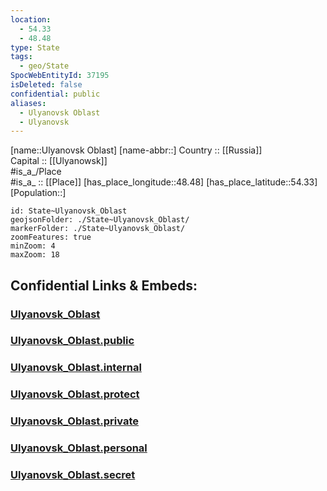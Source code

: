 ```yaml
---
location:
  - 54.33
  - 48.48
type: State
tags:
  - geo/State
SpocWebEntityId: 37195
isDeleted: false
confidential: public
aliases:
  - Ulyanovsk Oblast
  - Ulyanovsk 
---
```

[name::Ulyanovsk Oblast] 
[name-abbr::] 
Country :: [[Russia]]  
Capital :: [[Ulyanowsk]]  
#is_a_/Place  
#is_a_ :: [[Place]] 
[has_place_longitude::48.48] 
[has_place_latitude::54.33] 
[Population::] 



```leaflet
id: State~Ulyanovsk_Oblast
geojsonFolder: ./State~Ulyanovsk_Oblast/
markerFolder: ./State~Ulyanovsk_Oblast/
zoomFeatures: true 
minZoom: 4 
maxZoom: 18
```


## Confidential Links & Embeds: 

### [Ulyanovsk_Oblast](/_Standards/Earth/Continent/Europe/Europe~East/Russia/Russia~Volga/Ulyanovsk_Oblast.md) 

### [Ulyanovsk_Oblast.public](/_public/Earth/Continent/Europe/Europe~East/Russia/Russia~Volga/Ulyanovsk_Oblast.public.md) 

### [Ulyanovsk_Oblast.internal](/_internal/Earth/Continent/Europe/Europe~East/Russia/Russia~Volga/Ulyanovsk_Oblast.internal.md) 

### [Ulyanovsk_Oblast.protect](/_protect/Earth/Continent/Europe/Europe~East/Russia/Russia~Volga/Ulyanovsk_Oblast.protect.md) 

### [Ulyanovsk_Oblast.private](/_private/Earth/Continent/Europe/Europe~East/Russia/Russia~Volga/Ulyanovsk_Oblast.private.md) 

### [Ulyanovsk_Oblast.personal](/_personal/Earth/Continent/Europe/Europe~East/Russia/Russia~Volga/Ulyanovsk_Oblast.personal.md) 

### [Ulyanovsk_Oblast.secret](/_secret/Earth/Continent/Europe/Europe~East/Russia/Russia~Volga/Ulyanovsk_Oblast.secret.md)

